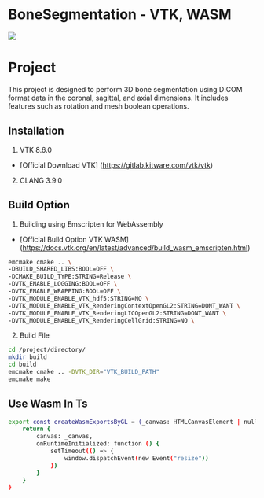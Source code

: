 # BoneSegmentation - VTK, WASM
<img src="https://github.com/garfield0xff/BoneSegmentation-VTKWASM/assets/170846390/45a27ac7-ec36-4352-9cfe-fbf8b87934d9">

# Project
This project is designed to perform 3D bone segmentation using DICOM format data in the coronal, sagittal, and axial dimensions. It includes features such as rotation and mesh boolean operations.

## Installation
1. VTK 8.6.0 
 - [Official Download VTK]
    (https://gitlab.kitware.com/vtk/vtk)
    
2. CLANG 3.9.0


## Build Option
1. Building using Emscripten for WebAssembly
- [Official Build Option VTK WASM]
    (https://docs.vtk.org/en/latest/advanced/build_wasm_emscripten.html)

```bash
emcmake cmake .. \
-DBUILD_SHARED_LIBS:BOOL=OFF \
-DCMAKE_BUILD_TYPE:STRING=Release \
-DVTK_ENABLE_LOGGING:BOOL=OFF \
-DVTK_ENABLE_WRAPPING:BOOL=OFF \
-DVTK_MODULE_ENABLE_VTK_hdf5:STRING=NO \
-DVTK_MODULE_ENABLE_VTK_RenderingContextOpenGL2:STRING=DONT_WANT \
-DVTK_MODULE_ENABLE_VTK_RenderingLICOpenGL2:STRING=DONT_WANT \
-DVTK_MODULE_ENABLE_VTK_RenderingCellGrid:STRING=NO \
```

2. Build File 
```bash
cd /project/directory/
mkdir build
cd build
emcmake cmake .. -DVTK_DIR="VTK_BUILD_PATH"
emcmake make
```

## Use Wasm In Ts
```bash
export const createWasmExportsByGL = (_canvas: HTMLCanvasElement | null) => {
    return {
        canvas: _canvas,
        onRuntimeInitialized: function () {
            setTimeout(() => {
                window.dispatchEvent(new Event("resize"))
            })
        }
    }
}
```